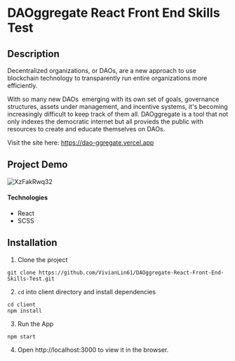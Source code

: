 # DAOggregate React Front End Skills Test

## Description

Decentralized organizations, or DAOs, are a new approach to use blockchain technology to transparently run entire organizations more efficiently.

With so many new DAOs  emerging with its own set of goals, governance structures, assets under management, and incentive systems, it's becoming increasingly difficult to keep track of them all.
DAOggregate is a tool that not only indexes the democratic internet but all provieds the public with resources to create and educate themselves on DAOs.

Visit the site here: https://dao-ggregate.vercel.app

## Project Demo

![XzFakRwq32](https://user-images.githubusercontent.com/33815743/129777209-05807ab8-13de-48bb-a5a4-a030cd312994.gif)

#### Technologies

- React
- SCSS

## Installation

1. Clone the project

```
git clone https://github.com/VivianLin61/DAOggregate-React-Front-End-Skills-Test.git
```

2. `cd` into client directory and install dependencies

```
cd client
npm install
```

3. Run the App

```
npm start
```

4. Open http://localhost:3000 to view it in the browser.

